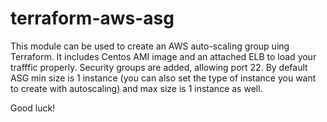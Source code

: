 # terraform-aws-asg

This module can be used to create an AWS auto-scaling group uing Terraform. It includes Centos AMI image and an attached ELB to load your trafffic properly. Security groups are added, allowing port 22. By default ASG min size is 1 instance (you can also set the type of instance you want to create with autoscaling) and max size is 1 instance as well. 


Good luck! 

